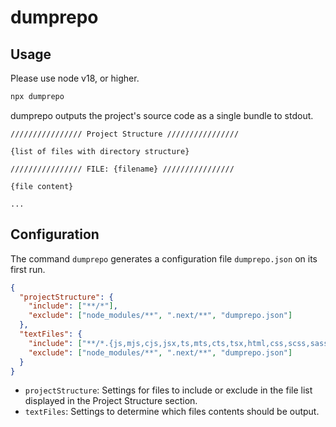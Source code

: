 # dumprepo

## Usage

Please use node v18, or higher.

```bash
npx dumprepo
```

dumprepo outputs the project's source code as a single bundle to stdout.

```
//////////////// Project Structure ////////////////

{list of files with directory structure}

//////////////// FILE: {filename} ////////////////

{file content}

...
```

## Configuration

The command `dumprepo` generates a configuration file `dumprepo.json` on its first run.
```json
{
  "projectStructure": {
    "include": ["**/*"],
    "exclude": ["node_modules/**", ".next/**", "dumprepo.json"]
  },
  "textFiles": {
    "include": ["**/*.{js,mjs,cjs,jsx,ts,mts,cts,tsx,html,css,scss,sass,csv,xml,json,yaml,yml,md,txt,sh,bat}"],
    "exclude": ["node_modules/**", ".next/**", "dumprepo.json"]
  }
}
```

* `projectStructure`: Settings for files to include or exclude in the file list displayed in the Project Structure section.
* `textFiles`: Settings to determine which files contents should be output.
